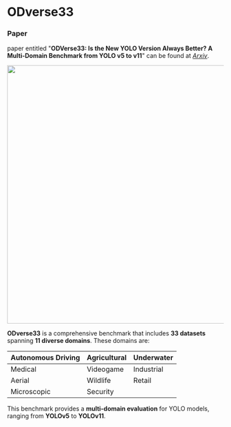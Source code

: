 # ODverse33

### Paper
paper entitled "**ODVerse33: Is the New YOLO Version Always Better? A Multi-Domain Benchmark from YOLO v5 to v11**" can be found at [*Arxiv*](#).

<p align="center">
  <img src="https://github.com/user-attachments/assets/296d5550-90f0-4205-9d5b-e7b9545aed4a" width="600" height="auto">
</p>

**ODverse33** is a comprehensive benchmark that includes **33 datasets** spanning **11 diverse domains**. These domains are:

<center>

| Autonomous Driving | Agricultural   | Underwater     |
|--------------------|----------------|----------------|
| Medical            | Videogame      | Industrial     |
| Aerial             | Wildlife       | Retail         |
| Microscopic        | Security       |                |

</center>

This benchmark provides a **multi-domain evaluation** for YOLO models, ranging from **YOLOv5** to **YOLOv11**. 




